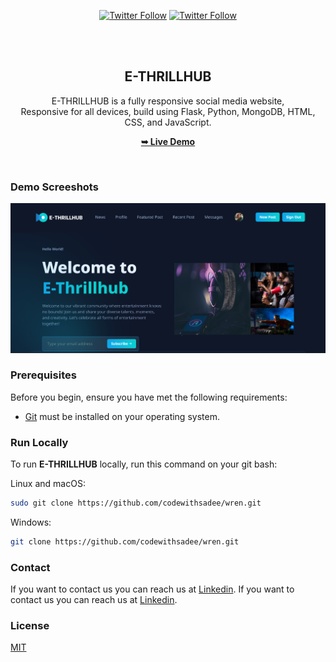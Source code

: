 <div align="center">
  

[![Twitter Follow](https://img.shields.io/twitter/follow/NdefoAfam_?style=social)](https://twitter.com/intent/follow?screen_name=NdefoAfam_)
[![Twitter Follow](https://img.shields.io/twitter/follow/codewithsadee_?style=social)](https://twitter.com/intent/follow?screen_name=codewithsadee_)

  <br />
  <br />

  <h2 align="center">E-THRILLHUB</h2>

  E-THRILLHUB is a fully responsive social media website, <br />Responsive for all devices, build using Flask, Python, MongoDB, HTML, CSS, and JavaScript.

  <a href=""><strong>➥ Live Demo</strong></a>

</div>

<br />

### Demo Screeshots

![Wren Desktop Demo](./assets/images/ETHRILL.png "Desktop Demo")

### Prerequisites

Before you begin, ensure you have met the following requirements:

* [Git](https://git-scm.com/downloads "Download Git") must be installed on your operating system.

### Run Locally

To run **E-THRILLHUB** locally, run this command on your git bash:

Linux and macOS:

```bash
sudo git clone https://github.com/codewithsadee/wren.git
```

Windows:

```bash
git clone https://github.com/codewithsadee/wren.git
```

### Contact

If you want to contact us you can reach us at [Linkedin](https://www.linkedin.com/in/ndefoafam).
If you want to contact us you can reach us at [Linkedin](https://www.linkedin.com/in/ndefoafam).

### License

[MIT](https://choosealicense.com/licenses/mit/)
